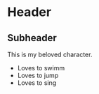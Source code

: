 # Header
## Subheader
This is my beloved character.
* Loves to swimm
* Loves to jump
* Loves to sing
